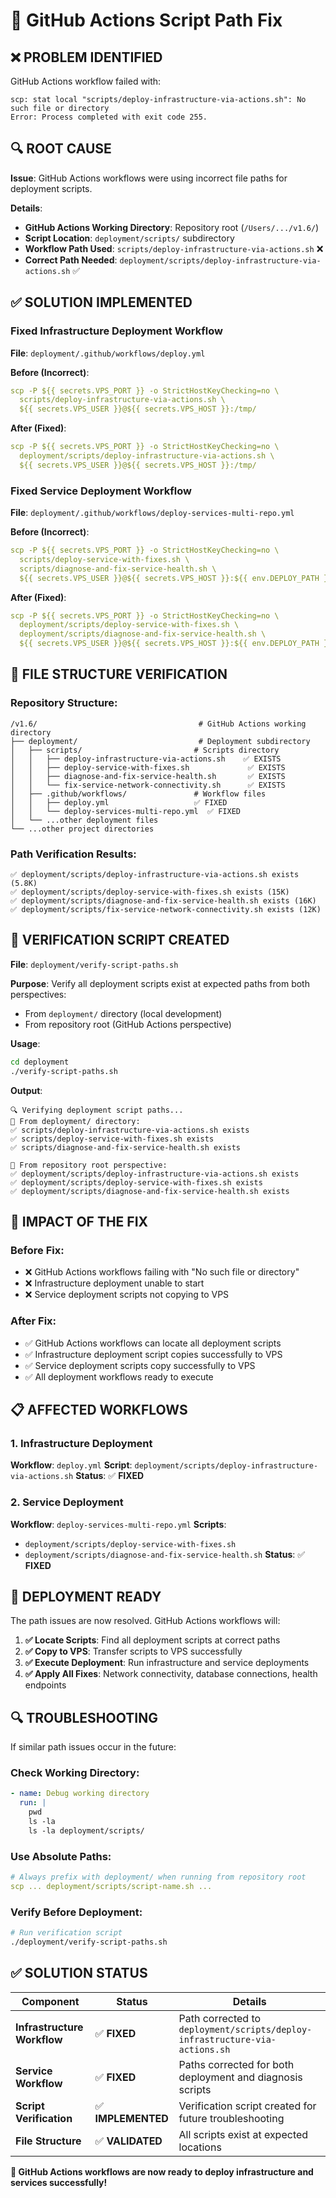 # 🔧 GitHub Actions Script Path Fix

## **❌ PROBLEM IDENTIFIED**

GitHub Actions workflow failed with:
```
scp: stat local "scripts/deploy-infrastructure-via-actions.sh": No such file or directory
Error: Process completed with exit code 255.
```

## **🔍 ROOT CAUSE**

**Issue**: GitHub Actions workflows were using incorrect file paths for deployment scripts.

**Details**:
- **GitHub Actions Working Directory**: Repository root (`/Users/.../v1.6/`)
- **Script Location**: `deployment/scripts/` subdirectory
- **Workflow Path Used**: `scripts/deploy-infrastructure-via-actions.sh` ❌
- **Correct Path Needed**: `deployment/scripts/deploy-infrastructure-via-actions.sh` ✅

## **✅ SOLUTION IMPLEMENTED**

### **Fixed Infrastructure Deployment Workflow**
**File**: `deployment/.github/workflows/deploy.yml`

**Before (Incorrect)**:
```yaml
scp -P ${{ secrets.VPS_PORT }} -o StrictHostKeyChecking=no \
  scripts/deploy-infrastructure-via-actions.sh \
  ${{ secrets.VPS_USER }}@${{ secrets.VPS_HOST }}:/tmp/
```

**After (Fixed)**:
```yaml
scp -P ${{ secrets.VPS_PORT }} -o StrictHostKeyChecking=no \
  deployment/scripts/deploy-infrastructure-via-actions.sh \
  ${{ secrets.VPS_USER }}@${{ secrets.VPS_HOST }}:/tmp/
```

### **Fixed Service Deployment Workflow**
**File**: `deployment/.github/workflows/deploy-services-multi-repo.yml`

**Before (Incorrect)**:
```yaml
scp -P ${{ secrets.VPS_PORT }} -o StrictHostKeyChecking=no \
  scripts/deploy-service-with-fixes.sh \
  scripts/diagnose-and-fix-service-health.sh \
  ${{ secrets.VPS_USER }}@${{ secrets.VPS_HOST }}:${{ env.DEPLOY_PATH }}/scripts/
```

**After (Fixed)**:
```yaml
scp -P ${{ secrets.VPS_PORT }} -o StrictHostKeyChecking=no \
  deployment/scripts/deploy-service-with-fixes.sh \
  deployment/scripts/diagnose-and-fix-service-health.sh \
  ${{ secrets.VPS_USER }}@${{ secrets.VPS_HOST }}:${{ env.DEPLOY_PATH }}/scripts/
```

## **📁 FILE STRUCTURE VERIFICATION**

### **Repository Structure**:
```
/v1.6/                                    # GitHub Actions working directory
├── deployment/                           # Deployment subdirectory
│   ├── scripts/                         # Scripts directory
│   │   ├── deploy-infrastructure-via-actions.sh    ✅ EXISTS
│   │   ├── deploy-service-with-fixes.sh             ✅ EXISTS
│   │   ├── diagnose-and-fix-service-health.sh       ✅ EXISTS
│   │   └── fix-service-network-connectivity.sh      ✅ EXISTS
│   ├── .github/workflows/               # Workflow files
│   │   ├── deploy.yml                   ✅ FIXED
│   │   └── deploy-services-multi-repo.yml  ✅ FIXED
│   └── ...other deployment files
└── ...other project directories
```

### **Path Verification Results**:
```
✅ deployment/scripts/deploy-infrastructure-via-actions.sh exists (5.8K)
✅ deployment/scripts/deploy-service-with-fixes.sh exists (15K)
✅ deployment/scripts/diagnose-and-fix-service-health.sh exists (16K)
✅ deployment/scripts/fix-service-network-connectivity.sh exists (12K)
```

## **🔧 VERIFICATION SCRIPT CREATED**

**File**: `deployment/verify-script-paths.sh`

**Purpose**: Verify all deployment scripts exist at expected paths from both perspectives:
- From `deployment/` directory (local development)
- From repository root (GitHub Actions perspective)

**Usage**:
```bash
cd deployment
./verify-script-paths.sh
```

**Output**:
```
🔍 Verifying deployment script paths...
📁 From deployment/ directory:
✅ scripts/deploy-infrastructure-via-actions.sh exists
✅ scripts/deploy-service-with-fixes.sh exists
✅ scripts/diagnose-and-fix-service-health.sh exists

📁 From repository root perspective:
✅ deployment/scripts/deploy-infrastructure-via-actions.sh exists
✅ deployment/scripts/deploy-service-with-fixes.sh exists
✅ deployment/scripts/diagnose-and-fix-service-health.sh exists
```

## **🎯 IMPACT OF THE FIX**

### **Before Fix**:
- ❌ GitHub Actions workflows failing with "No such file or directory"
- ❌ Infrastructure deployment unable to start
- ❌ Service deployment scripts not copying to VPS

### **After Fix**:
- ✅ GitHub Actions workflows can locate all deployment scripts
- ✅ Infrastructure deployment script copies successfully to VPS
- ✅ Service deployment scripts copy successfully to VPS
- ✅ All deployment workflows ready to execute

## **📋 AFFECTED WORKFLOWS**

### **1. Infrastructure Deployment**
**Workflow**: `deploy.yml`
**Script**: `deployment/scripts/deploy-infrastructure-via-actions.sh`
**Status**: ✅ **FIXED**

### **2. Service Deployment**
**Workflow**: `deploy-services-multi-repo.yml`
**Scripts**: 
- `deployment/scripts/deploy-service-with-fixes.sh`
- `deployment/scripts/diagnose-and-fix-service-health.sh`
**Status**: ✅ **FIXED**

## **🚀 DEPLOYMENT READY**

The path issues are now resolved. GitHub Actions workflows will:

1. **✅ Locate Scripts**: Find all deployment scripts at correct paths
2. **✅ Copy to VPS**: Transfer scripts to VPS successfully  
3. **✅ Execute Deployment**: Run infrastructure and service deployments
4. **✅ Apply All Fixes**: Network connectivity, database connections, health endpoints

## **🔍 TROUBLESHOOTING**

If similar path issues occur in the future:

### **Check Working Directory**:
```yaml
- name: Debug working directory
  run: |
    pwd
    ls -la
    ls -la deployment/scripts/
```

### **Use Absolute Paths**:
```yaml
# Always prefix with deployment/ when running from repository root
scp ... deployment/scripts/script-name.sh ...
```

### **Verify Before Deployment**:
```bash
# Run verification script
./deployment/verify-script-paths.sh
```

## **✅ SOLUTION STATUS**

| Component | Status | Details |
|-----------|--------|---------|
| **Infrastructure Workflow** | ✅ **FIXED** | Path corrected to `deployment/scripts/deploy-infrastructure-via-actions.sh` |
| **Service Workflow** | ✅ **FIXED** | Paths corrected for both deployment and diagnosis scripts |
| **Script Verification** | ✅ **IMPLEMENTED** | Verification script created for future troubleshooting |
| **File Structure** | ✅ **VALIDATED** | All scripts exist at expected locations |

**🎉 GitHub Actions workflows are now ready to deploy infrastructure and services successfully!**
